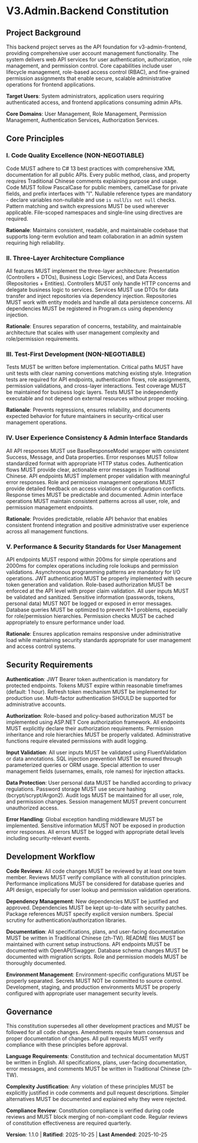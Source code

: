<!--
Sync Impact Report:
Version change: 1.0.0 → 1.1.0 (Project Context Addition)
Added sections: Project Background section
Modified principles: Enhanced principle IV and V to include role/permission management context
Templates requiring updates: ✅ All templates aligned with updated constitution
Follow-up TODOs: None - all placeholders filled
-->

# V3.Admin.Backend Constitution

## Project Background

This backend project serves as the API foundation for v3-admin-frontend, providing comprehensive user account management functionality. The system delivers web API services for user authentication, authorization, role management, and permission control. Core capabilities include user lifecycle management, role-based access control (RBAC), and fine-grained permission assignments that enable secure, scalable administrative operations for frontend applications.

**Target Users**: System administrators, application users requiring authenticated access, and frontend applications consuming admin APIs.

**Core Domains**: User Management, Role Management, Permission Management, Authentication Services, Authorization Services.

## Core Principles

### I. Code Quality Excellence (NON-NEGOTIABLE)
Code MUST adhere to C# 13 best practices with comprehensive XML documentation for all public APIs. Every public method, class, and property requires Traditional Chinese comments explaining purpose and usage. Code MUST follow PascalCase for public members, camelCase for private fields, and prefix interfaces with "I". Nullable reference types are mandatory - declare variables non-nullable and use `is null`/`is not null` checks. Pattern matching and switch expressions MUST be used wherever applicable. File-scoped namespaces and single-line using directives are required.

**Rationale**: Maintains consistent, readable, and maintainable codebase that supports long-term evolution and team collaboration in an admin system requiring high reliability.

### II. Three-Layer Architecture Compliance
All features MUST implement the three-layer architecture: Presentation (Controllers + DTOs), Business Logic (Services), and Data Access (Repositories + Entities). Controllers MUST only handle HTTP concerns and delegate business logic to services. Services MUST use DTOs for data transfer and inject repositories via dependency injection. Repositories MUST work with entity models and handle all data persistence concerns. All dependencies MUST be registered in Program.cs using dependency injection.

**Rationale**: Ensures separation of concerns, testability, and maintainable architecture that scales with user management complexity and role/permission requirements.

### III. Test-First Development (NON-NEGOTIABLE)
Tests MUST be written before implementation. Critical paths MUST have unit tests with clear naming conventions matching existing style. Integration tests are required for API endpoints, authentication flows, role assignments, permission validations, and cross-layer interactions. Test coverage MUST be maintained for business logic layers. Tests MUST be independently executable and not depend on external resources without proper mocking.

**Rationale**: Prevents regressions, ensures reliability, and documents expected behavior for future maintainers in security-critical user management operations.

### IV. User Experience Consistency & Admin Interface Standards
All API responses MUST use BaseResponseModel wrapper with consistent Success, Message, and Data properties. Error responses MUST follow standardized format with appropriate HTTP status codes. Authentication flows MUST provide clear, actionable error messages in Traditional Chinese. API endpoints MUST implement proper validation with meaningful error responses. Role and permission management operations MUST provide detailed feedback on access violations or configuration conflicts. Response times MUST be predictable and documented. Admin interface operations MUST maintain consistent patterns across all user, role, and permission management endpoints.

**Rationale**: Provides predictable, reliable API behavior that enables consistent frontend integration and positive administrative user experience across all management functions.

### V. Performance & Security Standards for User Management
API endpoints MUST respond within 200ms for simple operations and 2000ms for complex operations including role lookups and permission validations. Asynchronous programming patterns are mandatory for I/O operations. JWT authentication MUST be properly implemented with secure token generation and validation. Role-based authorization MUST be enforced at the API level with proper claim validation. All user inputs MUST be validated and sanitized. Sensitive information (passwords, tokens, personal data) MUST NOT be logged or exposed in error messages. Database queries MUST be optimized to prevent N+1 problems, especially for role/permission hierarchies. Permission checks MUST be cached appropriately to ensure performance under load.

**Rationale**: Ensures application remains responsive under administrative load while maintaining security standards appropriate for user management and access control systems.

## Security Requirements

**Authentication**: JWT Bearer token authentication is mandatory for protected endpoints. Tokens MUST expire within reasonable timeframes (default: 1 hour). Refresh token mechanism MUST be implemented for production use. Multi-factor authentication SHOULD be supported for administrative accounts.

**Authorization**: Role-based and policy-based authorization MUST be implemented using ASP.NET Core authorization framework. All endpoints MUST explicitly declare their authorization requirements. Permission inheritance and role hierarchies MUST be properly validated. Administrative functions require elevated permissions with audit logging.

**Input Validation**: All user inputs MUST be validated using FluentValidation or data annotations. SQL injection prevention MUST be ensured through parameterized queries or ORM usage. Special attention to user management fields (usernames, emails, role names) for injection attacks.

**Data Protection**: User personal data MUST be handled according to privacy regulations. Password storage MUST use secure hashing (bcrypt/scrypt/Argon2). Audit logs MUST be maintained for all user, role, and permission changes. Session management MUST prevent concurrent unauthorized access.

**Error Handling**: Global exception handling middleware MUST be implemented. Sensitive information MUST NOT be exposed in production error responses. All errors MUST be logged with appropriate detail levels including security-relevant events.

## Development Workflow

**Code Reviews**: All code changes MUST be reviewed by at least one team member. Reviews MUST verify compliance with all constitution principles. Performance implications MUST be considered for database queries and API design, especially for user lookup and permission validation operations.

**Dependency Management**: New dependencies MUST be justified and approved. Dependencies MUST be kept up-to-date with security patches. Package references MUST specify explicit version numbers. Special scrutiny for authentication/authorization libraries.

**Documentation**: All specifications, plans, and user-facing documentation MUST be written in Traditional Chinese (zh-TW). README files MUST be maintained with current setup instructions. API endpoints MUST be documented with OpenAPI/Swagger. Database schema changes MUST be documented with migration scripts. Role and permission models MUST be thoroughly documented.

**Environment Management**: Environment-specific configurations MUST be properly separated. Secrets MUST NOT be committed to source control. Development, staging, and production environments MUST be properly configured with appropriate user management security levels.

## Governance

This constitution supersedes all other development practices and MUST be followed for all code changes. Amendments require team consensus and proper documentation of changes. All pull requests MUST verify compliance with these principles before approval.

**Language Requirements**: Constitution and technical documentation MUST be written in English. All specifications, plans, user-facing documentation, error messages, and comments MUST be written in Traditional Chinese (zh-TW).

**Complexity Justification**: Any violation of these principles MUST be explicitly justified in code comments and pull request descriptions. Simpler alternatives MUST be documented and explained why they were rejected.

**Compliance Review**: Constitution compliance is verified during code reviews and MUST block merging of non-compliant code. Regular reviews of constitution effectiveness are required quarterly.

**Version**: 1.1.0 | **Ratified**: 2025-10-25 | **Last Amended**: 2025-10-25
